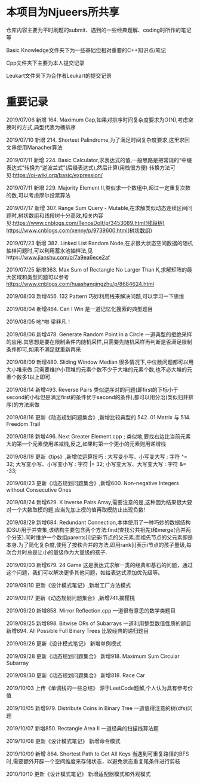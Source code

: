# 本项目为Njueers所共享

仓库内容主要为平时刷题的submit、遇到的一些经典题解、coding时所作的笔记等

Basic Knowledge文件夹下为一些基础但相对重要的C++知识点/笔记

Cpp文件夹下主要为本人提交记录

Leukart文件夹下为合作者Leukart的提交记录


# 重要记录

2019/07/06 新增 164. Maximum Gap,如果对排序时间复杂度要求为O(N),考虑空换时的方式,典型代表为桶排序

2019/07/10 新增 214. Shortest Palindrome,为了满足时间复杂度要求,这里求回文串使用Manacher算法

2019/07/11 新增 224. Basic Calculator,求表达式的值,一般思路是把常规的“中缀表达式”转换为“逆波兰式”(后缀表达式),然后计算(用栈很方便)
转换方法可见:https://oi-wiki.org/basic/expression/

2019/07/11 新增 229. Majority Element II,类似求一个数组中,超过一定重复次数的数,可以考虑摩尔投票算法

2019/07/17 新增 307. Range Sum Query - Mutable,在求解类似动态连续区间问题时,树状数组和线段树十分高效,相关内容见:https://www.cnblogs.com/TenosDoIt/p/3453089.html(线段树)      https://www.cnblogs.com/xenny/p/9739600.html(树状数组)

2019/07/23 新增 382. Linked List Random Node,在求很大状态空间数据的随机抽样问题时,可以利用蓄水池抽样法,见https://www.jianshu.com/p/7a9ea6ece2af

2019/07/25 新增363. Max Sum of Rectangle No Larger Than K,求解矩阵的最大区域和类型问题可以参考
https://www.cnblogs.com/huashanqingzhu/p/8684624.html

2019/08/03 新增456. 132 Pattern 巧妙利用栈来解决问题,可以学习一下思维

2019/08/04 新增464. Can I Win 是一道记忆化搜索的典型题目

2019/08/05 吔*啦 梁非凡！

2019/08/06 新增478. Generate Random Point in a Circle 一道典型的拒绝采样的应用.其思想是要在限制条件内随机采样,只需要先随机采样再判断是否满足限制条件即可,如果不满足就重新再采

2019/08/09 新增480. Sliding Window Median 很多情况下,中位数问题都可以用大小堆来做.只需要维护小顶堆的元素个数不少于大堆的元素个数,也不必大堆的元素个数多1以上即可.

2019/08/14 新增493. Reverse Pairs 类似逆序对的问题(即first的下标小于second的小标但是满足first的条件优于second的条件),都可以用分治(类似归并排序)的方法来做

2019/08/16 更新《动态规划问题集合》,新增比较典型的  542. 01 Matrix 与 514. Freedom Trail

2019/08/18 新增496. Next Greater Element.cpp ; 类似地,要找右边比当前元素大的第一个元素使用递减栈,反之,如果时第一个更小的元素则用递增栈 

2019/08/19 更新《tips》,新增位运算技巧 :   大写变小写、小写变大写  :  字符 ^= 32;        大写变小写、小写变小写  :  字符 |= 32;
小写变大写、大写变大写  :  字符 &= -33;

2019/08/23 更新《动态规划问题集合》,新增600. Non-negative Integers without Consecutive Ones

2019/08/24 新增629. K Inverse Pairs Array,需要注意的是,这种因为结果很大要对一个大数取模的题,应当先加上模的值再取模防止出现负数!

2019/08/29 新增684. Redundant Connection,本体使用了一种巧妙的数据结构(DSU)用于并查集,该结构主要包含两个方法:find(查找公共祖先)和merge(合并两个分支).同时维护一个数组parents[i]记录i节点的父元素.而祖先节点的父元素即是本身.为了简化复杂度,使用了按秩合并的方法,即用rank[i]表示i节点的孩子量级,每次合并时总是让小的量级作为大量级的孩子.

2019/09/03 新增679. 24 Game 这是表达式求解一类的经典和基石的问题，通过这个问题，我们可以解决更多其他问题，如给表达式添加优先级等。

2019/09/10 更新《设计模式笔记》,新增工厂方法模式

2019/09/17 更新《动态规划问题集合》,新增741.摘樱桃

2019/09/20 新增858. Mirror Reflection.cpp 一道很有意思的数学类题目

2019/09/25 新增898. Bitwise ORs of Subarrays 一道利用整型数值性质的题目  新增894. All Possible Full Binary Trees 比较经典的递归题目

2019/09/26 更新《设计模式笔记》 新增单例模式

2019/09/28 更新《动态规划问题集合》 新增918. Maximum Sum Circular Subarray

2019/09/30 更新《动态规划问题集合》 新增818. Race Car

2019/10/03 上传《单调栈的一些总结》 源于LeetCode题解,个人认为具有参考价值

2019/10/05 新增979. Distribute Coins in Binary Tree 一道值得注意的树(dfs)问题

2019/10/07 新增850. Rectangle Area II 一道经典的扫描线算法题

2019/10/08 更新《设计模式笔记》 新增命令模式

2019/10/09 新增 864. Shortest Path to Get All Keys 当遇到可重复路径的BFS时,需要额外开辟一个空间维度来存储状态，以避免状态重复尾条件进行剪枝

2010/10/10 更新《设计模式笔记》 新增适配器模式和外观模式
